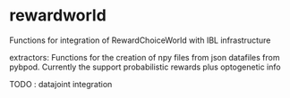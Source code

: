 # rewardworld
Functions for integration of RewardChoiceWorld with IBL infrastructure 
  
  extractors:
    Functions for the creation of npy files from json datafiles from pybpod. Currently the support probabilistic rewards plus optogenetic     info
  
  TODO : datajoint integration
    
